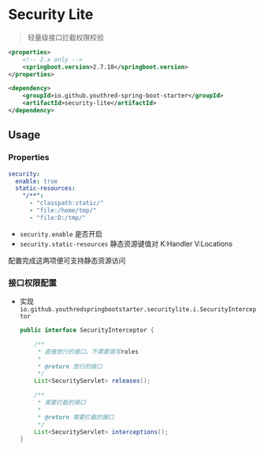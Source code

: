 # Security Lite

> 轻量级接口拦截权限校验

```xml
<properties>
    <!-- 2.x only -->
    <springboot.version>2.7.18</springboot.version>
</properties>
```

```xml
<dependency>
    <groupId>io.github.youthred-spring-boot-starter</groupId>
    <artifactId>security-lite</artifactId>
</dependency>
```

## Usage

### Properties

```yaml
security:
  enable: true
  static-resources:
    "/**":
      - "classpath:static/"
      - "file:/home/tmp/"
      - "file:D:/tmp/"
```

- `security.enable` 是否开启
- `security.static-resources` 静态资源键值对 K:Handler V:Locations

配置完成这两项便可支持静态资源访问

### 接口权限配置

- 实现 `io.github.youthredspringbootstarter.securitylite.i.SecurityInterceptor`

    ```java
    public interface SecurityInterceptor {
    
        /**
         * 直接放行的接口，不需要填写roles
         *
         * @return 放行的接口
         */
        List<SecurityServlet> releases();
    
        /**
         * 需要拦截的接口
         *
         * @return 需要拦截的接口
         */
        List<SecurityServlet> interceptions();
    }
    ```